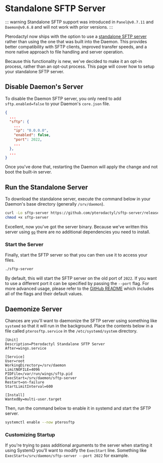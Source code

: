 # Standalone SFTP Server

::: warning
Standalone SFTP support was introduced in `Panel@v0.7.11` and `Daemon@v0.6.8` and will not work with prior versions.
:::

Pterodactyl now ships with the option to use a [standalone SFTP server](https://github.com/pterodactyl/sftp-server)
rather than using the one that was built into the Daemon. This provides better compatibility with SFTP clients, improved
transfer speeds, and a more native approach to file handling and server operation.

Because this functionality is new, we've decided to make it an opt-in process, rather than an opt-out process. This page
will cover how to setup your standalone SFTP server.

## Disable Daemon's Server
To disable the Daemon SFTP server, you only need to add `sftp.enabled=false` to your Daemon's `core.json` file.

```json
{
  ...
  "sftp": {
    ...
    "ip": "0.0.0.0",
    "enabled": false,
    "port": 2022,
    ...
  },
  ...
}
```

Once you've done that, restarting the Daemon will apply the change and not boot the built-in server.

## Run the Standalone Server
To download the standalone server, execute the command below in your Daemon's base directory (generally `/srv/daemon`).

``` sh
curl -Lo sftp-server https://github.com/pterodactyl/sftp-server/releases/download/v1.0.5/sftp-server
chmod +x sftp-server
```

Excellent, now you've got the server binary. Because we've written this server using [`go`](https://golang.org) there
are no additional dependencies you need to install.

### Start the Server
Finally, start the SFTP server so that you can then use it to access your files.

``` sh
./sftp-server
```

By default, this will start the SFTP server on the old port of `2022`. If you want to use a different port it can be
specified by passing the `--port` flag. For more advanced usage, please refer to the [GitHub README](https://github.com/pterodactyl/sftp-server/tree/release/v1.0.4#running)
which includes all of the flags and their default values.

## Daemonize Server
Chances are you'll want to daemonize the SFTP server using something like `systemd` so that it will run in the
background. Place the contents below in a file called `pterosftp.service` in the `/etc/systemd/system` directory.

``` text
[Unit]
Description=Pterodactyl Standalone SFTP Server
After=wings.service

[Service]
User=root
WorkingDirectory=/srv/daemon
LimitNOFILE=4096
PIDFile=/var/run/wings/sftp.pid
ExecStart=/srv/daemon/sftp-server
Restart=on-failure
StartLimitInterval=600

[Install]
WantedBy=multi-user.target
```

Then, run the command below to enable it in systemd and start the SFTP server.

``` bash
systemctl enable --now pterosftp
```

### Customizing Startup
If you're trying to pass additional arguments to the server when starting it using SystemD you'll want to modify
the `ExecStart` line. Something like `ExecStart=/srv/daemon/sftp-server --port 2022` for example.
